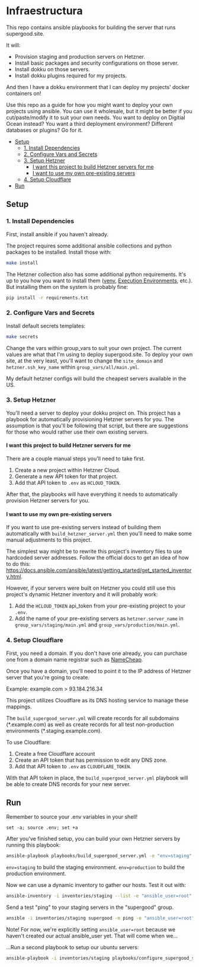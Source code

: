 # Infraestructura

This repo contains ansible playbooks for building the server that runs supergood.site.

It will:

- Provision staging and production servers on Hetzner.
- Install basic packages and security configurations on those server.
- Install dokku on those servers.
- Install dokku plugins required for my projects.

And then I have a dokku environment that I can deploy my projects' docker containers on!

Use this repo as a guide for how you might want to deploy your own projects using ansible. You can use it wholesale, but it might be better if you cut/paste/modify it to suit your own needs. You want to deploy on Digitial Ocean instead? You want a third deployment environment? Different databases or plugins? Go for it.

- [Setup](#setup)
  - [1. Install Dependencies](#1-install-dependencies)
  - [2. Configure Vars and Secrets](#2-configure-vars-and-secrets)
  - [3. Setup Hetzner](#3-setup-hetzner)
    - [I want this project to build Hetzner servers for me](#i-want-this-project-to-build-hetzner-servers-for-me)
    - [I want to use my own pre-existing servers](#i-want-to-use-my-own-pre-existing-servers)
  - [4. Setup Cloudflare](#4-setup-cloudflare)
- [Run](#run)

## Setup

### 1. Install Dependencies

First, install ansible if you haven't already.

The project requires some additional ansible collections and python packages to be installed. Install those with:

```bash
make install
```

The Hetzner collection also has some additional python requirements. It's up to you how you want to install them ([venv](https://docs.python.org/3/library/venv.html), [Execution Environments](https://docs.ansible.com/ansible/devel/getting_started_ee/introduction.html), etc.). But installing them on the system is probably fine:

```bash
pip install -r requirements.txt
```

### 2. Configure Vars and Secrets

Install default secrets templates: 

```bash
make secrets
```

Change the vars within group_vars to suit your own project. The current values are what that I'm using to deploy supergood.site. To deploy your own site, at the very least, you'll want to change the `site_domain` and `hetzner.ssh_key_name` within `group_vars/all/main.yml`.

My default hetzner configs will build the cheapest servers available in the US.

### 3. Setup Hetzner

You'll need a server to deploy your dokku project on. This project has a playbook for automatically provisioning Hetzner servers for you. The assumption is that you'll be following that script, but there are suggestions for those who would rather use their own existing servers.

#### I want this project to build Hetzner servers for me

There are a couple manual steps you'll need to take first.

1. Create a new project within Hetzner Cloud.
2. Generate a new API token for that project.
3. Add that API token to `.env` as `HCLOUD_TOKEN`.

After that, the playbooks will have everything it needs to automatically provision Hetzner servers for you.

#### I want to use my own pre-existing servers

If you want to use pre-existing servers instead of building them automatically with `build_hetzner_server.yml` then you'll need to make some manual adjustments to this project.

The simplest way might be to rewrite this project's inventory files to use hardcoded server addresses. Follow the official docs to get an idea of how to do this: https://docs.ansible.com/ansible/latest/getting_started/get_started_inventory.html.

However, if your servers were built on Hetzner you could still use this project's dynamic Hetzner inventory and it will probably work:

1. Add the `HCLOUD_TOKEN` api_token from your pre-existing project to your `.env`.
2. Add the name of your pre-existing servers as `hetzner.server_name` in `group_vars/staging/main.yml` and `group_vars/production/main.yml`.

### 4. Setup Cloudflare

First, you need a domain. If you don't have one already, you can purchase one from a domain name registrar such as [NameCheap](https://www.namecheap.com/).

Once you have a domain, you'll need to point it to the IP address of Hetzner server that you're going to create.

Example:
example.com > 93.184.216.34

This project utilizes Cloudflare as its DNS hosting service to manage these mappings.

The `build_supergood_server.yml` will create records for all subdomains (\*.example.com) as well as create records for all test non-production environments (\*.staging.example.com).

To use Cloudflare:

1. Create a free Cloudflare account
2. Create an API token that has permission to edit any DNS zone.
3. Add that API token to `.env` as `CLOUDFLARE_TOKEN`.

With that API token in place, the `build_supergood_server.yml` playbook will be able to create DNS records for your new server.

## Run

Remember to source your .env variables in your shell!
```shell
set -a; source .env; set +a
```

After you've finished setup, you can build your own Hetzner servers by running this playbook:

```bash
ansible-playbook playbooks/build_supergood_server.yml -e "env=staging"
```

`env=staging` to build the staging environment. `env=production` to build the production environment.

Now we can use a dynamic inventory to gather our hosts. Test it out with:
```bash
ansible-inventory -i inventories/staging --list -e "ansible_user=root"
```

Send a test "ping" to your staging servers in the "supergood" group.

```bash
ansible -i inventories/staging supergood -m ping -e "ansible_user=root"
```

Note! For now, we're explicitly setting `ansible_user=root` because we haven't created
our actual ansible_user yet. That will come when we...

...Run a second playbook to setup our ubuntu servers:

```bash
ansible-playbook -i inventories/staging playbooks/configure_supergood_servers.yml
```